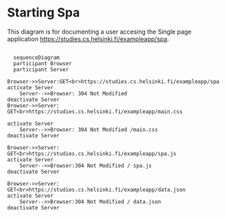 # Starting Spa

This diagram is for documenting a user accesing the Single page application https://studies.cs.helsinki.fi/exampleapp/spa.

```mermaid

  sequenceDiagram
  participant Browser
  participant Server

Browser->>Server:GET<br>https://studies.cs.helsinki.fi/exampleapp/spa
activate Server
    Server-->>Browser: 304 Not Modified
deactivate Server
Browser->>Server: GET<br>https://studies.cs.helsinki.fi/exampleapp/main.css

activate Server
    Server-->>Browser: 304 Not Modified /main.css
deactivate Server

Browser->>Server: GET<br>https://studies.cs.helsinki.fi/exampleapp/spa.js
activate Server
    Server-->>Browser:304 Not Modified / spa.js
deactivate Server

Browser->>Server: GET<br>https://studies.cs.helsinki.fi/exampleapp/data.json
activate Server
    Server-->>Browser:304 Not Modified / data.json
deactivate Server

```
